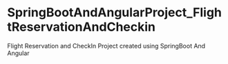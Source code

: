 # SpringBootAndAngularProject_FlightReservationAndCheckin
Flight Reservation and CheckIn Project created using SpringBoot And Angular
